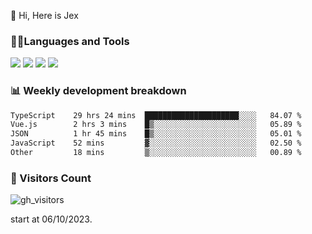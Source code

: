  👋 Hi, Here is Jex

 

### 🧑‍💻Languages and Tools

<code><a href="https://react.dev"><img src="https://api.iconify.design/logos:react.svg" /></a></code>
<code><a href="https://github.com/vuejs/core"><img src="https://api.iconify.design/logos:vue.svg" /></a></code> 
<code><a href="https://github.com/microsoft/TypeScript"><img src="https://api.iconify.design/logos:typescript-icon.svg" /></a></code>
<code><a href="https://threejs.org/"><img src="https://api.iconify.design/logos:threejs.svg" /></a></code>

### 📊 Weekly development breakdown

<!--START_SECTION:waka-->

```txt
TypeScript    29 hrs 24 mins  █████████████████████░░░░   84.07 %
Vue.js        2 hrs 3 mins    █▒░░░░░░░░░░░░░░░░░░░░░░░   05.89 %
JSON          1 hr 45 mins    █▒░░░░░░░░░░░░░░░░░░░░░░░   05.01 %
JavaScript    52 mins         ▓░░░░░░░░░░░░░░░░░░░░░░░░   02.50 %
Other         18 mins         ▒░░░░░░░░░░░░░░░░░░░░░░░░   00.89 %
```

<!--END_SECTION:waka-->


### 👀 Visitors Count

![gh_visitors](https://profile-counter.glitch.me/jexlau/count.svg)

start at 06/10/2023.
